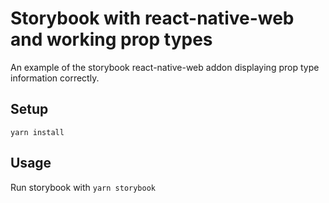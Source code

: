 # Storybook with react-native-web and working prop types

An example of the storybook react-native-web addon displaying prop type information
correctly.

## Setup

`yarn install`

## Usage

Run storybook with `yarn storybook`
